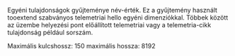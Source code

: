 Egyéni tulajdonságok gyűjteménye név-érték. Ez a gyűjtemény használt tooextend szabványos telemetriai hello egyéni dimenziókkal. Többek között az üzembe helyezési pont előállított telemetriai vagy a telemetria-cikk tulajdonság például sorszám. 

Maximális kulcshossz: 150 maximális hossza: 8192
